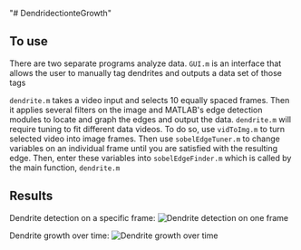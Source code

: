 "# DendridectionteGrowth" 

## To use
There are two separate programs analyze data.
`GUI.m` is an interface that allows the user to manually tag dendrites and outputs a data set of those tags

`dendrite.m` takes a video input and selects 10 equally spaced frames. Then it applies several filters on the image and MATLAB's edge detection modules to locate and graph the edges and output the data.
`dendrite.m` will require tuning to fit different data videos. To do so, use `vidToImg.m` to turn selected video into image frames. Then use `sobelEdgeTuner.m` to change variables on an individual frame until you are satisfied with the resulting edge. Then, enter these variables into `sobelEdgeFinder.m` which is called by the main function, `dendrite.m`

## Results
Dendrite detection on a specific frame:
![Dendrite detection on one frame](http://i.imgur.com/h6TLGXN.png)

Dendrite growth over time:
![Dendrite growth over time](http://i.imgur.com/4mB88z6.png)
